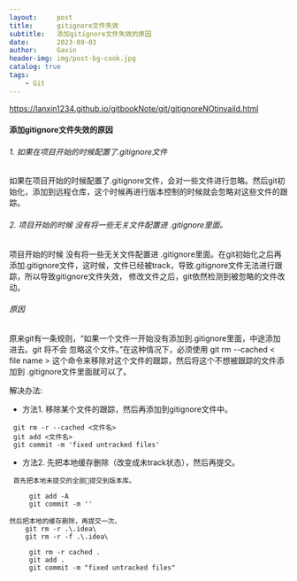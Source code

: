 ```yaml
---
layout:     post
title:      gitignore文件失效
subtitle:   添加gitignore文件失效的原因
date:       2023-09-03
author:     Gavin
header-img: img/post-bg-cook.jpg
catalog: true
tags:
    - Git
---
```

https://lanxin1234.github.io/gitbookNote/git/gitignoreNOtinvaild.html
#### 添加gitignore文件失效的原因

###### 1. 如果在项目开始的时候配置了.gitignore文件

如果在项目开始的时候配置了.gitignore文件，会对一些文件进行忽略。然后git初始化，添加到远程仓库，这个时候再进行版本控制的时候就会忽略对这些文件的跟踪。

###### 2. 项目开始的时候 没有将一些无关文件配置进 .gitignore里面。

项目开始的时候 没有将一些无关文件配置进 .gitignore里面。在git初始化之后再添加.gitignore文件，这时候，文件已经被track，导致.gitignore文件无法进行跟踪，所以导致gitignore文件失效， 修改文件之后，git依然检测到被忽略的文件改动。

###### 原因

原来git有一条规则，“如果一个文件一开始没有添加到.gitignore里面，中途添加进去。git 将不会 忽略这个文件。”在这种情况下，必须使用 git rm --cached < file name > 这个命令来移除对这个文件的跟踪，然后将这个不想被跟踪的文件添加到 .gitignore文件里面就可以了。

解决办法:

- 方法1. 移除某个文件的跟踪，然后再添加到gitignore文件中。
```
 git rm -r --cached <文件名>
 git add <文件名>
 git commit -m 'fixed untracked files'
```

 
- 方法2. 先把本地缓存删除（改变成未track状态），然后再提交。
```
 首先把本地未提交的全部提交到版本库。

	 git add -A
	 git commit -m ''

然后把本地的缓存删除，再提交一次。
    git rm -r .\.idea\    
    git rm -r -f .\.idea\  

	 git rm -r cached .
	 git add .
	 git commit -m "fixed untracked files"
```